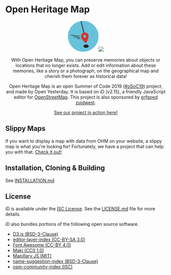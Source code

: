 <p align="center"><h1>Open Heritage Map</h1></p>

<p align="center"><img src="svg/open-yesterday-project/crest.svg" width="96"><img src="https://github.com/oSoc19/website/blob/master/img/logo/logo-osoc-color.svg" width="128"></p>

<p align="center">With Open Heritage Map, you can preserve memories about objects or locations that no longer exists. Add or edit information about these memories, like a story or a photograph, on the geographical map and cherish them forever as historical data!</p>

<p align="center">Open Heritage Map is an open Summer of Code 2019 (<a href="https://2019.summerofcode.be/" target="_blank">#oSoC19</a>) project, and made by Open Yesterday. It is based on iD (v2.15), a friendly JavaScript editor for <a href="https://www.openstreetmap.org/" target="_blank">OpenStreetMap</a>. This project is also sponsored by <a href="http://www.erfgoedzuidwest.
be/" target="_blank">erfgoed zuidwest</a>.</p>

<p align="center"><a href="http://zuidwestprojecten.be/ikxploreermee/index.html">See our project in action here!</a></p>

## Slippy Maps

If you want to display a map with data from OHM on your website, a slippy map is what you're looking for!
Fortunately, we have a project that can help you with that. [Check it out!](https://github.com/oSoc19/Open-Yesterday-SlippyMap)

## Installation, Cloning & Building

See [INSTALLATION.md](INSTALLATION.md)

## License

iD is available under the [ISC License](https://opensource.org/licenses/ISC).
See the [LICENSE.md](LICENSE.md) file for more details.

iD also bundles portions of the following open source software.
* [D3.js (BSD-3-Clause)](https://github.com/d3/d3)
* [editor-layer-index (CC-BY-SA 3.0)](https://github.com/osmlab/editor-layer-index)
* [Font Awesome (CC-BY 4.0)](https://fontawesome.com/license)
* [Maki (CC0 1.0)](https://github.com/mapbox/maki)
* [Mapillary JS (MIT)](https://github.com/mapillary/mapillary-js)
* [name-suggestion-index (BSD-3-Clause)](https://github.com/osmlab/name-suggestion-index)
* [osm-community-index (ISC)](https://github.com/osmlab/osm-community-index)
